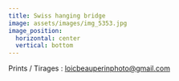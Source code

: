 ```yaml
---
title: Swiss hanging bridge
image: assets/images/img_5353.jpg
image_position:
  horizontal: center
  vertical: bottom
---
```

Prints / Tirages : loicbeauperinphoto@gmail.com
